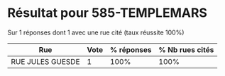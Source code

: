 # Résultat pour 585-TEMPLEMARS

Sur 1 réponses dont 1 avec une rue cité (taux réussite 100%)

| Rue | Vote | % réponses | % Nb rues cités|
|-----|------|------------|----------------|
| RUE JULES GUESDE | 1 | 100% | 100%|
